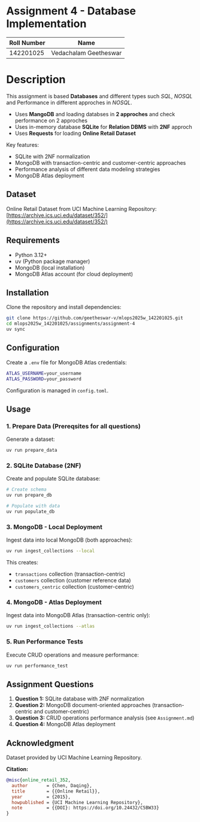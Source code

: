 # Assignment 4 - Database Implementation

| Roll Number | Name                  |
|-------------|-----------------------|
| 142201025   | Vedachalam Geetheswar |

# Description

This assignment is based **Databases** and different types such *SQL*, *NOSQL* and Performance in different approches in *NOSQL*.

- Uses **MangoDB** and loading databses in **2 approches** and check performance on 2 approches
- Uses in-memory database **SQLite** for **Relation DBMS** with **2NF** approch
- Uses **Requests** for loading **Online Retail Dataset**

Key features:
- SQLite with 2NF normalization
- MongoDB with transaction-centric and customer-centric approaches
- Performance analysis of different data modeling strategies
- MongoDB Atlas deployment

## Dataset

Online Retail Dataset from UCI Machine Learning Repository:  
[https://archive.ics.uci.edu/dataset/352/](https://archive.ics.uci.edu/dataset/352/)

## Requirements

- Python 3.12+
- uv (Python package manager)
- MongoDB (local installation)
- MongoDB Atlas account (for cloud deployment)

## Installation

Clone the repository and install dependencies:

```bash
git clone https://github.com/geetheswar-v/mlops2025w_142201025.git
cd mlops2025w_142201025/assignments/assignment-4
uv sync
```

## Configuration

Create a `.env` file for MongoDB Atlas credentials:

```bash
ATLAS_USERNAME=your_username
ATLAS_PASSWORD=your_password
```

Configuration is managed in `config.toml`.

## Usage

### 1. Prepare Data (Prereqsites for all questions)

Generate a dataset:

```bash
uv run prepare_data
```

### 2. SQLite Database (2NF)

Create and populate SQLite database:

```bash
# Create schema
uv run prepare_db

# Populate with data
uv run populate_db
```

### 3. MongoDB - Local Deployment

Ingest data into local MongoDB (both approaches):

```bash
uv run ingest_collections --local
```

This creates:
- `transactions` collection (transaction-centric)
- `customers` collection (customer reference data)
- `customers_centric` collection (customer-centric)

### 4. MongoDB - Atlas Deployment

Ingest data into MongoDB Atlas (transaction-centric only):

```bash
uv run ingest_collections --atlas
```

### 5. Run Performance Tests

Execute CRUD operations and measure performance:

```bash
uv run performance_test
```

## Assignment Questions

1. **Question 1:** SQLite database with 2NF normalization
2. **Question 2:** MongoDB document-oriented approaches (transaction-centric and customer-centric)
3. **Question 3:** CRUD operations performance analysis (see `Assignment.md`)
4. **Question 4:** MongoDB Atlas deployment

## Acknowledgment

Dataset provided by UCI Machine Learning Repository.

**Citation:**
```bibtex
@misc{online_retail_352,
  author       = {Chen, Daqing},
  title        = {{Online Retail}},
  year         = {2015},
  howpublished = {UCI Machine Learning Repository},
  note         = {{DOI}: https://doi.org/10.24432/C5BW33}
}
```
